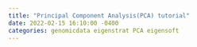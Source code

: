 ```yaml
---
title: "Principal Component Analysis(PCA) tutorial"
date: 2022-02-15 16:10:00 -0400
categories: genomicdata eigenstrat PCA eigensoft
---
```




